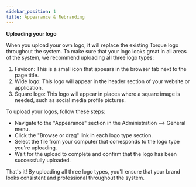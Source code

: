 ```yaml
---
sidebar_position: 1
title: Appearance & Rebranding 
---
```


__Uploading your logo__

When you upload your own logo, it will replace the existing Torque logo throughout the system. To make sure that your logo looks great in all areas of the system, we recommend uploading all three logo types:

1. Favicon: This is a small icon that appears in the browser tab next to the page title.
2. Wide logo: This logo will appear in the header section of your website or application.
3. Square logo: This logo will appear in places where a square image is needed, such as social media profile pictures.


To upload your logos, follow these steps:

- Navigate to the "Appearance" section in the Administration --> General menu.
- Click the "Browse or drag" link in each logo type section.
- Select the file from your computer that corresponds to the logo type you're uploading.
- Wait for the upload to complete and confirm that the logo has been successfully uploaded.

That's it! By uploading all three logo types, you'll ensure that your brand looks consistent and professional throughout the system.